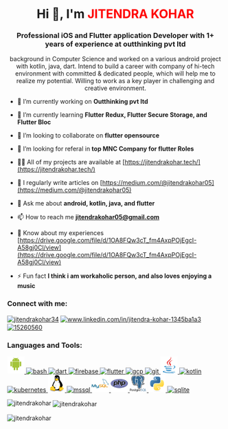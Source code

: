 <h1 align="center">Hi 👋, I'm <span style='color: red;'>JITENDRA KOHAR</span></h1>

<h3 align='center'>Professional iOS and Flutter application Developer with 1+ years of experience at outthinking pvt ltd</h3>
<div align="center">background in Computer Science and worked on a various android project with  kotlin, java, dart. Intend to build a career with company of hi-tech environment with committed & dedicated people, which will help me to realize my potential. Willing to work as a key player in challenging and creative environment.</div>


<p>


  
</p>




- 🔭 I’m currently working on **Outthinking pvt ltd**

- 🌱 I’m currently learning **Flutter Redux, Flutter Secure Storage, and Flutter Bloc**

- 👯 I’m looking to collaborate on **flutter opensource**

- 🤝 I’m looking for referal in **top MNC Company for flutter Roles**

- 👨‍💻 All of my projects are available at [https://jitendrakohar.tech/](https://jitendrakohar.tech/)

- 📝 I regularly write articles on [https://medium.com/@jitendrakohar05](https://medium.com/@jitendrakohar05)

- 💬 Ask me about **android, kotlin, java, and flutter**

- 📫 How to reach me **jitendrakohar05@gmail.com**

- 📄 Know about my experiences [https://drive.google.com/file/d/1OA8FQw3cT_fm4AxpPOjEgcI-A58gj0Cl/view](https://drive.google.com/file/d/1OA8FQw3cT_fm4AxpPOjEgcI-A58gj0Cl/view)

- ⚡ Fun fact **I think i am workaholic person, and also loves enjoying a music**

<h3 align="left">Connect with me:</h3>
<p align="left">
<a href="https://twitter.com/jitendrakohar34" target="blank"><img align="center" src="https://raw.githubusercontent.com/rahuldkjain/github-profile-readme-generator/master/src/images/icons/Social/twitter.svg" alt="jitendrakohar34" height="30" width="40" /></a>
<a href="https://linkedin.com/in/www.linkedin.com/in/jitendra-kohar-1345ba1a3" target="blank"><img align="center" src="https://raw.githubusercontent.com/rahuldkjain/github-profile-readme-generator/master/src/images/icons/Social/linked-in-alt.svg" alt="www.linkedin.com/in/jitendra-kohar-1345ba1a3" height="30" width="40" /></a>
<a href="https://stackoverflow.com/users/15260560" target="blank"><img align="center" src="https://raw.githubusercontent.com/rahuldkjain/github-profile-readme-generator/master/src/images/icons/Social/stack-overflow.svg" alt="15260560" height="30" width="40" /></a>
</p>

<h3 align="left">Languages and Tools:</h3>
<p align="left"> <a href="https://developer.android.com" target="_blank" rel="noreferrer"> <img src="https://raw.githubusercontent.com/devicons/devicon/master/icons/android/android-original-wordmark.svg" alt="android" width="40" height="40"/> </a> <a href="https://www.gnu.org/software/bash/" target="_blank" rel="noreferrer"> <img src="https://www.vectorlogo.zone/logos/gnu_bash/gnu_bash-icon.svg" alt="bash" width="40" height="40"/> </a> <a href="https://dart.dev" target="_blank" rel="noreferrer"> <img src="https://www.vectorlogo.zone/logos/dartlang/dartlang-icon.svg" alt="dart" width="40" height="40"/> </a> <a href="https://firebase.google.com/" target="_blank" rel="noreferrer"> <img src="https://www.vectorlogo.zone/logos/firebase/firebase-icon.svg" alt="firebase" width="40" height="40"/> </a> <a href="https://flutter.dev" target="_blank" rel="noreferrer"> <img src="https://www.vectorlogo.zone/logos/flutterio/flutterio-icon.svg" alt="flutter" width="40" height="40"/> </a> <a href="https://cloud.google.com" target="_blank" rel="noreferrer"> <img src="https://www.vectorlogo.zone/logos/google_cloud/google_cloud-icon.svg" alt="gcp" width="40" height="40"/> </a> <a href="https://git-scm.com/" target="_blank" rel="noreferrer"> <img src="https://www.vectorlogo.zone/logos/git-scm/git-scm-icon.svg" alt="git" width="40" height="40"/> </a> <a href="https://www.java.com" target="_blank" rel="noreferrer"> <img src="https://raw.githubusercontent.com/devicons/devicon/master/icons/java/java-original.svg" alt="java" width="40" height="40"/> </a> <a href="https://kotlinlang.org" target="_blank" rel="noreferrer"> <img src="https://www.vectorlogo.zone/logos/kotlinlang/kotlinlang-icon.svg" alt="kotlin" width="40" height="40"/> </a> <a href="https://kubernetes.io" target="_blank" rel="noreferrer"> <img src="https://www.vectorlogo.zone/logos/kubernetes/kubernetes-icon.svg" alt="kubernetes" width="40" height="40"/> </a> <a href="https://www.linux.org/" target="_blank" rel="noreferrer"> <img src="https://raw.githubusercontent.com/devicons/devicon/master/icons/linux/linux-original.svg" alt="linux" width="40" height="40"/> </a> <a href="https://www.microsoft.com/en-us/sql-server" target="_blank" rel="noreferrer"> <img src="https://www.svgrepo.com/show/303229/microsoft-sql-server-logo.svg" alt="mssql" width="40" height="40"/> </a> <a href="https://www.mysql.com/" target="_blank" rel="noreferrer"> <img src="https://raw.githubusercontent.com/devicons/devicon/master/icons/mysql/mysql-original-wordmark.svg" alt="mysql" width="40" height="40"/> </a> <a href="https://www.php.net" target="_blank" rel="noreferrer"> <img src="https://raw.githubusercontent.com/devicons/devicon/master/icons/php/php-original.svg" alt="php" width="40" height="40"/> </a> <a href="https://www.postgresql.org" target="_blank" rel="noreferrer"> <img src="https://raw.githubusercontent.com/devicons/devicon/master/icons/postgresql/postgresql-original-wordmark.svg" alt="postgresql" width="40" height="40"/> </a> <a href="https://www.python.org" target="_blank" rel="noreferrer"> <img src="https://raw.githubusercontent.com/devicons/devicon/master/icons/python/python-original.svg" alt="python" width="40" height="40"/> </a> <a href="https://www.sqlite.org/" target="_blank" rel="noreferrer"> <img src="https://www.vectorlogo.zone/logos/sqlite/sqlite-icon.svg" alt="sqlite" width="40" height="40"/> </a> </p>

<p><img align="left" src="https://github-readme-stats.vercel.app/api/top-langs?username=jitendrakohar&show_icons=true&locale=en&layout=compact" alt="jitendrakohar" /></p>

<p>&nbsp;<img align="center" src="https://github-readme-stats.vercel.app/api?username=jitendrakohar&show_icons=true&locale=en" alt="jitendrakohar" /></p>

<p><img align="center" src="https://github-readme-streak-stats.herokuapp.com/?user=jitendrakohar&" alt="jitendrakohar" /></p>

